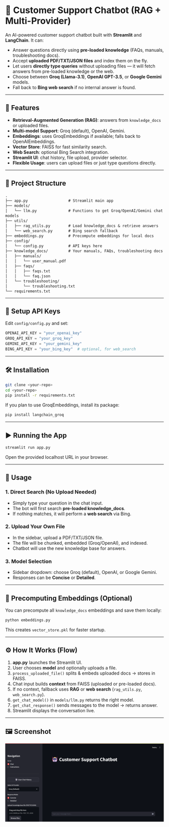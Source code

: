 # 🤖 Customer Support Chatbot (RAG + Multi-Provider)

An AI-powered customer support chatbot built with **Streamlit** and **LangChain**.
It can:

* Answer questions directly using **pre-loaded knowledge** (FAQs, manuals, troubleshooting docs).
* Accept **uploaded PDF/TXT/JSON files** and index them on the fly.
* Let users **directly type queries** without uploading files — it will fetch answers from pre-loaded knowledge or the web.
* Choose between **Groq (Llama-3.1)**, **OpenAI GPT-3.5**, or **Google Gemini** models.
* Fall back to **Bing web search** if no internal answer is found.

---

## 🚀 Features

* **Retrieval-Augmented Generation (RAG)**: answers from `knowledge_docs` or uploaded files.
* **Multi-model Support**: Groq (default), OpenAI, Gemini.
* **Embeddings**: uses GroqEmbeddings if available; falls back to OpenAIEmbeddings.
* **Vector Store**: FAISS for fast similarity search.
* **Web Search**: optional Bing Search integration.
* **Streamlit UI**: chat history, file upload, provider selector.
* **Flexible Usage**: users can upload files or just type questions directly.

---

## 📂 Project Structure

```
.
├── app.py                  # Streamlit main app
├── models/
│   └── llm.py              # Functions to get Groq/OpenAI/Gemini chat models
├── utils/
│   ├── rag_utils.py        # Load knowledge_docs & retrieve answers
│   └── web_search.py       # Bing search fallback
├── embeddings.py           # Precompute embeddings for local docs
├── config/
│   └── config.py           # API keys here
├── knowledge_docs/         # Your manuals, FAQs, troubleshooting docs
│   ├── manuals/
│   │   └── user_manual.pdf
│   ├── faqs/
│   │   ├── faqs.txt
│   │   └── faq.json
│   └── troubleshooting/
│       └── troubleshooting.txt
└── requirements.txt
```

---

## 🔑 Setup API Keys

Edit `config/config.py` and set:

```python
OPENAI_API_KEY = "your_openai_key"
GROQ_API_KEY = "your_groq_key"
GEMINI_API_KEY = "your_gemini_key"
BING_API_KEY = "your_bing_key"  # optional, for web_search
```

---

## 🛠 Installation

```bash
git clone <your-repo>
cd <your-repo>
pip install -r requirements.txt
```

If you plan to use GroqEmbeddings, install its package:

```bash
pip install langchain_groq
```

---

## ▶️ Running the App

```bash
streamlit run app.py
```

Open the provided localhost URL in your browser.

---

## 📝 Usage

### 1. Direct Search (No Upload Needed)

* Simply type your question in the chat input.
* The bot will first search **pre-loaded knowledge\_docs**.
* If nothing matches, it will perform a **web search** via Bing.

### 2. Upload Your Own File

* In the sidebar, upload a PDF/TXT/JSON file.
* The file will be chunked, embedded (Groq/OpenAI), and indexed.
* Chatbot will use the new knowledge base for answers.

### 3. Model Selection

* Sidebar dropdown: choose Groq (default), OpenAI, or Google Gemini.
* Responses can be **Concise** or **Detailed**.

---

## 📝 Precomputing Embeddings (Optional)

You can precompute all `knowledge_docs` embeddings and save them locally:

```bash
python embeddings.py
```

This creates `vector_store.pkl` for faster startup.

---

## ⚙️ How It Works (Flow)

1. **app.py** launches the Streamlit UI.
2. User chooses **model** and optionally uploads a file.
3. `process_uploaded_file()` splits & embeds uploaded docs → stores in FAISS.
4. Chat input builds **context** from FAISS (uploaded or pre-loaded docs).
5. If no context, fallback uses **RAG** or **web search** (`rag_utils.py`, `web_search.py`).
6. `get_chat_model()` in `models/llm.py` returns the right model.
7. `get_chat_response()` sends messages to the model → returns answer.
8. Streamlit displays the conversation live.

---

## 🖼 Screenshot
![Streamlit Chatbot UI](assets/screenshot.png)


